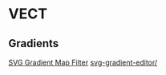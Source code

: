 # VECT

## Gradients
[SVG Gradient Map Filter](https://yoksel.github.io/svg-gradient-map/#/)
[svg-gradient-editor/](https://afternoon2.github.io/svg-gradient-editor/)




